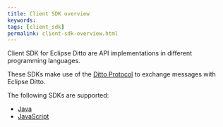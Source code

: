 ```yaml
---
title: Client SDK overview
keywords: 
tags: [client_sdk]
permalink: client-sdk-overview.html
---
```


Client SDK for Eclipse Ditto are API implementations in different programming languages.

These SDKs make use of the [Ditto Protocol](protocol-specification.html) to exchange messages with Eclipse Ditto.

The following SDKs are supported:


* [Java](client-sdk-java.html)
* [JavaScript](client-sdk-javascript.html)
